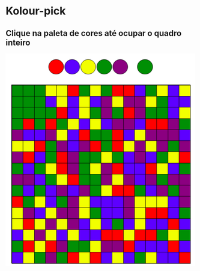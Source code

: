 # Kolour-pick

## Clique na paleta de cores até ocupar o quadro inteiro

![GitHub Logo](/example.png)
